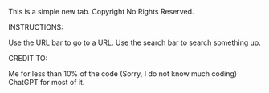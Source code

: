 This is a simple new tab. Copyright No Rights Reserved.

INSTRUCTIONS:

Use the URL bar to go to a URL.
Use the search bar to search something up.

CREDIT TO:

Me for less than 10% of the code (Sorry, I do not know much coding)
ChatGPT for most of it.
